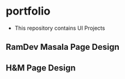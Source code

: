 # portfolio
- This repository contains UI Projects

## RamDev Masala Page Design
## H&M Page Design
